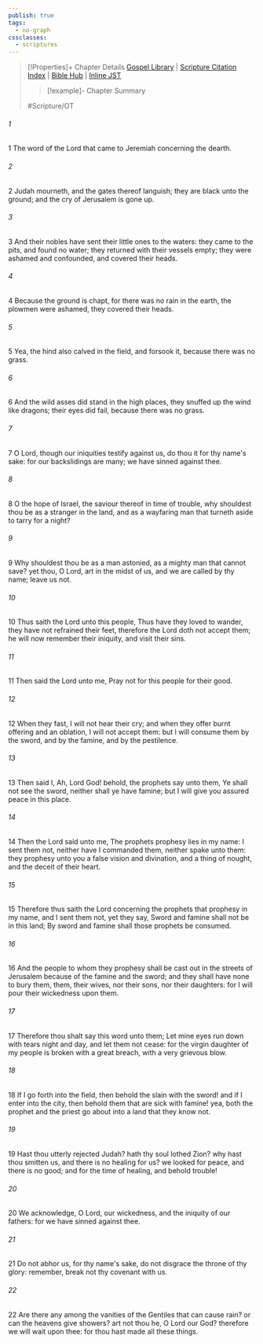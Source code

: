 ```yaml
---
publish: true
tags:
  - no-graph
cssclasses:
  - scriptures
---
```

>[!Properties]+ Chapter Details
>[Gospel Library](https://churchofjesuschrist.org/study/scriptures/ot/jer/14?lang=eng)    |    [Scripture Citation Index](https://scriptures.byu.edu/#07c0e::c07c0e)    |    [Bible Hub](https://biblehub.com/jeremiah/14.htm)    |    [Inline JST](https://scripturetoolbox.com/html/ic/Jeremiah/14.html)
>>[!example]- Chapter Summary
>> 
> 
>
>#Scripture/OT
###### 1
1 The word of the Lord that came to Jeremiah concerning the dearth.
###### 2
2 Judah mourneth, and the gates thereof languish; they are black unto the ground; and the cry of Jerusalem is gone up.
###### 3
3 And their nobles have sent their little ones to the waters: they came to the pits, and found no water; they returned with their vessels empty; they were ashamed and confounded, and covered their heads.
###### 4
4 Because the ground is chapt, for there was no rain in the earth, the plowmen were ashamed, they covered their heads.
###### 5
5 Yea, the hind also calved in the field, and forsook it, because there was no grass.
###### 6
6 And the wild asses did stand in the high places, they snuffed up the wind like dragons; their eyes did fail, because there was no grass.
###### 7
7 O Lord, though our iniquities testify against us, do thou it for thy name's sake: for our backslidings are many; we have sinned against thee.
###### 8
8 O the hope of Israel, the saviour thereof in time of trouble, why shouldest thou be as a stranger in the land, and as a wayfaring man that turneth aside to tarry for a night?
###### 9
9 Why shouldest thou be as a man astonied, as a mighty man that cannot save? yet thou, O Lord, art in the midst of us, and we are called by thy name; leave us not.
###### 10
10 Thus saith the Lord unto this people, Thus have they loved to wander, they have not refrained their feet, therefore the Lord doth not accept them; he will now remember their iniquity, and visit their sins.
###### 11
11 Then said the Lord unto me, Pray not for this people for their good.
###### 12
12 When they fast, I will not hear their cry; and when they offer burnt offering and an oblation, I will not accept them: but I will consume them by the sword, and by the famine, and by the pestilence.
###### 13
13 Then said I, Ah, Lord God! behold, the prophets say unto them, Ye shall not see the sword, neither shall ye have famine; but I will give you assured peace in this place.
###### 14
14 Then the Lord said unto me, The prophets prophesy lies in my name: I sent them not, neither have I commanded them, neither spake unto them: they prophesy unto you a false vision and divination, and a thing of nought, and the deceit of their heart.
###### 15
15 Therefore thus saith the Lord concerning the prophets that prophesy in my name, and I sent them not, yet they say, Sword and famine shall not be in this land; By sword and famine shall those prophets be consumed.
###### 16
16 And the people to whom they prophesy shall be cast out in the streets of Jerusalem because of the famine and the sword; and they shall have none to bury them, them, their wives, nor their sons, nor their daughters: for I will pour their wickedness upon them.
###### 17
17 Therefore thou shalt say this word unto them; Let mine eyes run down with tears night and day, and let them not cease: for the virgin daughter of my people is broken with a great breach, with a very grievous blow.
###### 18
18 If I go forth into the field, then behold the slain with the sword! and if I enter into the city, then behold them that are sick with famine! yea, both the prophet and the priest go about into a land that they know not.
###### 19
19 Hast thou utterly rejected Judah? hath thy soul lothed Zion? why hast thou smitten us, and there is no healing for us? we looked for peace, and there is no good; and for the time of healing, and behold trouble!
###### 20
20 We acknowledge, O Lord, our wickedness, and the iniquity of our fathers: for we have sinned against thee.
###### 21
21 Do not abhor us, for thy name's sake, do not disgrace the throne of thy glory: remember, break not thy covenant with us.
###### 22
22 Are there any among the vanities of the Gentiles that can cause rain? or can the heavens give showers? art not thou he, O Lord our God? therefore we will wait upon thee: for thou hast made all these things.
